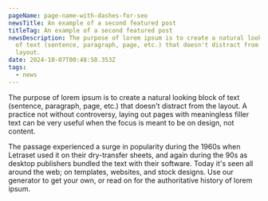 ```yaml
---
pageName: page-name-with-dashes-for-seo
newsTitle: An example of a second featured post
titleTag: An example of a second featured post
newsDescription: The purpose of lorem ipsum is to create a natural looking block
  of text (sentence, paragraph, page, etc.) that doesn't distract from the
  layout.
date: 2024-10-07T00:48:50.353Z
tags:
  - news
---
```

The purpose of lorem ipsum is to create a natural looking block of text (sentence, paragraph, page, etc.) that doesn't distract from the layout. A practice not without controversy, laying out pages with meaningless filler text can be very useful when the focus is meant to be on design, not content.

The passage experienced a surge in popularity during the 1960s when Letraset used it on their dry-transfer sheets, and again during the 90s as desktop publishers bundled the text with their software. Today it's seen all around the web; on templates, websites, and stock designs. Use our generator to get your own, or read on for the authoritative history of lorem ipsum.